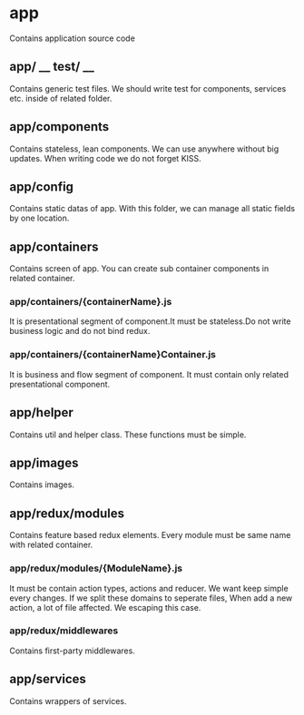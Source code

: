 # app

Contains application source code


## app/ __ test/ __

Contains generic test files. We should write test for components, services etc. inside of related folder.

## app/components

Contains stateless, lean components. We can use anywhere without big updates. When writing code we do not forget KISS.


## app/config

Contains static datas of app. With this folder, we can manage all static fields by one location.


## app/containers

Contains screen of app. You can create sub container components in related container.


### app/containers/{containerName}.js

It is presentational segment of component.It must be stateless.Do not write business logic and do not bind redux.


### app/containers/{containerName}Container.js

It is business and flow segment of component. It must contain only related presentational component. 


## app/helper

Contains util and helper class. These functions must be simple. 


## app/images

Contains images.


## app/redux/modules

Contains feature based redux elements. Every module must be same name with related container.


### app/redux/modules/{ModuleName}.js

It must be contain action types, actions and reducer. We want keep simple every changes. 
If we split these domains to seperate files, When add a new action, a lot of file affected. We escaping this case.


### app/redux/middlewares

Contains first-party middlewares.


## app/services

Contains wrappers of services.
